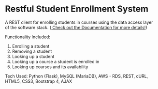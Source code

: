 # Restful Student Enrollment System 
A REST client for enrolling students in courses using the data access layer of the software stack. (<a href="#" > Check out the Documentation for more details!</a>)

Functionality Included:
1. Enrolling a student
2. Removing a student
3. Looking up a student
4. Looking up a course a student is enrolled in
5. Looking up courses and its availability

Tech Used: Python (Flask), MySQL (MariaDB), AWS - RDS, REST, cURL, HTML5, CSS3, Bootstrap 4, AJAX
